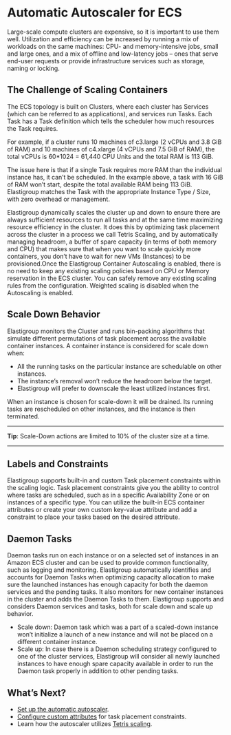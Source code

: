 # Automatic Autoscaler for ECS

Large-scale compute clusters are expensive, so it is important to use them well. Utilization and efficiency can be increased by running a mix of workloads on the same machines: CPU- and memory-intensive jobs, small and large ones, and a mix of offline and low-latency jobs – ones that serve end-user requests or provide infrastructure services such as storage, naming or locking.

## The Challenge of Scaling Containers

The ECS topology is built on Clusters, where each cluster has Services (which can be referred to as applications), and services run Tasks. Each Task has a Task definition which tells the scheduler how much resources the Task requires.

For example, if a cluster runs 10 machines of c3.large (2 vCPUs and 3.8 GiB of RAM) and 10 machines of c4.xlarge (4 vCPUs and 7.5 GiB of RAM), the total vCPUs is 60\*1024 = 61,440 CPU Units and the total RAM is 113 GiB.

The issue here is that if a single Task requires more RAM than the individual instance has, it can’t be scheduled. In the example above, a task with 16 GiB of RAM won’t start, despite the total available RAM being 113 GiB. Elastigroup matches the Task with the appropriate Instance Type / Size, with zero overhead or management.

Elastigroup dynamically scales the cluster up and down to ensure there are always sufficient resources to run all tasks and at the same time maximizing resource efficiency in the cluster. It does this by optimizing task placement across the cluster in a process we call Tetris Scaling, and by automatically managing headroom, a buffer of spare capacity (in terms of both memory and CPU) that makes sure that when you want to scale quickly more containers, you don’t have to wait for new VMs (Instances) to be provisioned.Once the Elastigroup Container Autoscaling is enabled, there is no need to keep any existing scaling policies based on CPU or Memory reservation in the ECS cluster. You can safely remove any existing scaling rules from the configuration. Weighted scaling is disabled when the Autoscaling is enabled.

## Scale Down Behavior

Elastigroup monitors the Cluster and runs bin-packing algorithms that simulate different permutations of task placement across the available container instances. A container instance is considered for scale down when:

- All the running tasks on the particular instance are schedulable on other instances.
- The instance’s removal won’t reduce the headroom below the target.
- Elastigroup will prefer to downscale the least utilized instances first.

When an instance is chosen for scale-down it will be drained. Its running tasks are rescheduled on other instances, and the instance is then terminated.

---

**Tip**: Scale-Down actions are limited to 10% of the cluster size at a time.

---

## Labels and Constraints

Elastigroup supports built-in and custom Task placement constraints within the scaling logic. Task placement constraints give you the ability to control where tasks are scheduled, such as in a specific Availability Zone or on instances of a specific type. You can utilize the built-in ECS container attributes or create your own custom key-value attribute and add a constraint to place your tasks based on the desired attribute.

## Daemon Tasks

Daemon tasks run on each instance or on a selected set of instances in an Amazon ECS cluster and can be used to provide common functionality, such as logging and monitoring. Elastigroup automatically identifies and accounts for Daemon Tasks when optimizing capacity allocation to make sure the launched instances has enough capacity for both the daemon services and the pending tasks. It also monitors for new container instances in the cluster and adds the Daemon Tasks to them. Elastigroup supports and considers Daemon services and tasks, both for scale down and scale up behavior.

- Scale down: Daemon task which was a part of a scaled-down instance won’t initialize a launch of a new instance and will not be placed on a different container instance.
- Scale up: In case there is a Daemon scheduling strategy configured to one of the cluster services, Elastigroup will consider all newly launched instances to have enough spare capacity available in order to run the Daemon task properly in addition to other pending tasks.

## What’s Next?

- [Set up the automatic autoscaler](elastigroup/tutorials/amazon-ecs/enable-autoscaling-for-ecs.md).
- [Configure custom attributes](elastigroup/tutorials/amazon-ecs/configure-attributes-for-task-placement-constraints.md) for task placement constraints.
- Learn how the autoscaler utilizes [Tetris scaling](elastigroup/features/amazon-ecs/autoscaler-tetris-scaling.md).
